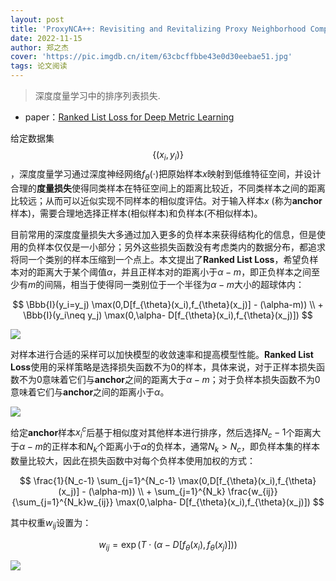 ```yaml
---
layout: post
title: 'ProxyNCA++: Revisiting and Revitalizing Proxy Neighborhood Component Analysis'
date: 2022-11-15
author: 郑之杰
cover: 'https://pic.imgdb.cn/item/63cbcffbbe43e0d30eebae51.jpg'
tags: 论文阅读
---
```


> 深度度量学习中的排序列表损失.

- paper：[Ranked List Loss for Deep Metric Learning](https://arxiv.org/abs/1903.03238)

给定数据集$$\{(x_i,y_i)\}$$，深度度量学习通过深度神经网络$f_{\theta}(\cdot)$把原始样本$x$映射到低维特征空间，并设计合理的**度量损失**使得同类样本在特征空间上的距离比较近，不同类样本之间的距离比较远；从而可以近似实现不同样本的相似度评估。对于输入样本$x$ (称为**anchor**样本)，需要合理地选择正样本(相似样本)和负样本(不相似样本)。

目前常用的深度度量损失大多通过加入更多的负样本来获得结构化的信息，但是使用的负样本仅仅是一小部分；另外这些损失函数没有考虑类内的数据分布，都追求将同一个类别的样本压缩到一个点上。本文提出了**Ranked List Loss**，希望负样本对的距离大于某个阈值$\alpha$，并且正样本对的距离小于$\alpha-m$，即正负样本之间至少有$m$的间隔，相当于使得同一类别位于一个半径为$\alpha-m$大小的超球体内：

$$ \Bbb{I}(y_i=y_j) \max(0,D[f_{\theta}(x_i),f_{\theta}(x_j)] - (\alpha-m)) \\ + \Bbb{I}(y_i\neq y_j) \max(0,\alpha- D[f_{\theta}(x_i),f_{\theta}(x_j)]) $$

![](https://pic.imgdb.cn/item/63cdef12be43e0d30e245eef.jpg)

对样本进行合适的采样可以加快模型的收敛速率和提高模型性能。**Ranked List Loss**使用的采样策略是选择损失函数不为$0$的样本，具体来说，对于正样本损失函数不为$0$意味着它们与**anchor**之间的距离大于$\alpha-m$；对于负样本损失函数不为$0$意味着它们与**anchor**之间的距离小于$\alpha$。

![](https://pic.imgdb.cn/item/63cdec51be43e0d30e214e2c.jpg)

给定**anchor**样本$x_i^c$后基于相似度对其他样本进行排序，然后选择$N_c-1$个距离大于$\alpha-m$的正样本和$N_k$个距离小于$\alpha$的负样本，通常$N_k>N_c$，即负样本集的样本数量比较大，因此在损失函数中对每个负样本使用加权的方式：

$$ \frac{1}{N_c-1} \sum_{j=1}^{N_c-1} \max(0,D[f_{\theta}(x_i),f_{\theta}(x_j)] - (\alpha-m)) \\ + \sum_{j=1}^{N_k} \frac{w_{ij}}{\sum_{j=1}^{N_k}w_{ij}} \max(0,\alpha- D[f_{\theta}(x_i),f_{\theta}(x_j)]) $$

其中权重$w_{ij}$设置为：

$$ w_{ij} = \exp(T \cdot (\alpha - D[f_{\theta}(x_i),f_{\theta}(x_j)])) $$

![](https://pic.imgdb.cn/item/63cdef95be43e0d30e24e851.jpg)